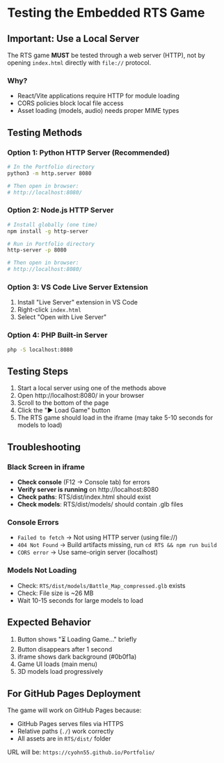 # Testing the Embedded RTS Game

## Important: Use a Local Server

The RTS game **MUST** be tested through a web server (HTTP), not by opening `index.html` directly with `file://` protocol.

### Why?
- React/Vite applications require HTTP for module loading
- CORS policies block local file access
- Asset loading (models, audio) needs proper MIME types

## Testing Methods

### Option 1: Python HTTP Server (Recommended)
```bash
# In the Portfolio directory
python3 -m http.server 8080

# Then open in browser:
# http://localhost:8080/
```

### Option 2: Node.js HTTP Server
```bash
# Install globally (one time)
npm install -g http-server

# Run in Portfolio directory
http-server -p 8080

# Then open in browser:
# http://localhost:8080/
```

### Option 3: VS Code Live Server Extension
1. Install "Live Server" extension in VS Code
2. Right-click `index.html`
3. Select "Open with Live Server"

### Option 4: PHP Built-in Server
```bash
php -S localhost:8080
```

## Testing Steps

1. Start a local server using one of the methods above
2. Open http://localhost:8080/ in your browser
3. Scroll to the bottom of the page
4. Click the "▶ Load Game" button
5. The RTS game should load in the iframe (may take 5-10 seconds for models to load)

## Troubleshooting

### Black Screen in iframe
- **Check console** (F12 → Console tab) for errors
- **Verify server is running** on http://localhost:8080
- **Check paths**: RTS/dist/index.html should exist
- **Check models**: RTS/dist/models/ should contain .glb files

### Console Errors
- `Failed to fetch` → Not using HTTP server (using file://)
- `404 Not Found` → Build artifacts missing, run `cd RTS && npm run build`
- `CORS error` → Use same-origin server (localhost)

### Models Not Loading
- Check: `RTS/dist/models/Battle_Map_compressed.glb` exists
- Check: File size is ~26 MB
- Wait 10-15 seconds for large models to load

## Expected Behavior

1. Button shows "⏳ Loading Game..." briefly
2. Button disappears after 1 second
3. iframe shows dark background (#0b0f1a)
4. Game UI loads (main menu)
5. 3D models load progressively

## For GitHub Pages Deployment

The game will work on GitHub Pages because:
- GitHub Pages serves files via HTTPS
- Relative paths (`./`) work correctly
- All assets are in `RTS/dist/` folder

URL will be: `https://cyohn55.github.io/Portfolio/`
